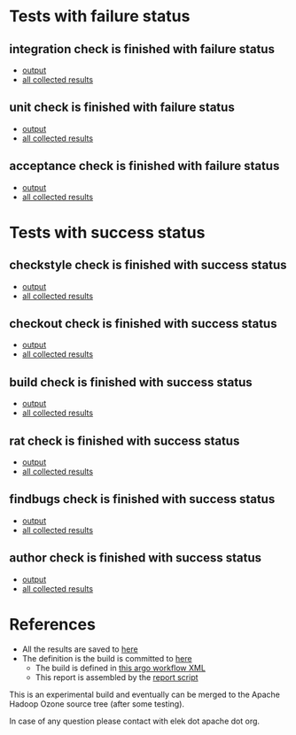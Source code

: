# Tests with failure status

## integration check is finished with failure status

   * [output](https://raw.githubusercontent.com/elek/ozone-ci/master/pr/pr-ozone-0.4.1-mv5qz/integration/output.log)
   * [all collected results](https://github.com/elek/ozone-ci/tree/master/pr/pr-ozone-0.4.1-mv5qz/integration)


## unit check is finished with failure status

   * [output](https://raw.githubusercontent.com/elek/ozone-ci/master/pr/pr-ozone-0.4.1-mv5qz/unit/output.log)
   * [all collected results](https://github.com/elek/ozone-ci/tree/master/pr/pr-ozone-0.4.1-mv5qz/unit)


## acceptance check is finished with failure status

   * [output](https://raw.githubusercontent.com/elek/ozone-ci/master/pr/pr-ozone-0.4.1-mv5qz/acceptance/output.log)
   * [all collected results](https://github.com/elek/ozone-ci/tree/master/pr/pr-ozone-0.4.1-mv5qz/acceptance)



# Tests with success status

## checkstyle check is finished with success status

   * [output](https://raw.githubusercontent.com/elek/ozone-ci/master/pr/pr-ozone-0.4.1-mv5qz/checkstyle/output.log)
   * [all collected results](https://github.com/elek/ozone-ci/tree/master/pr/pr-ozone-0.4.1-mv5qz/checkstyle)


## checkout check is finished with success status

   * [output](https://raw.githubusercontent.com/elek/ozone-ci/master/pr/pr-ozone-0.4.1-mv5qz/checkout/output.log)
   * [all collected results](https://github.com/elek/ozone-ci/tree/master/pr/pr-ozone-0.4.1-mv5qz/checkout)


## build check is finished with success status

   * [output](https://raw.githubusercontent.com/elek/ozone-ci/master/pr/pr-ozone-0.4.1-mv5qz/build/output.log)
   * [all collected results](https://github.com/elek/ozone-ci/tree/master/pr/pr-ozone-0.4.1-mv5qz/build)


## rat check is finished with success status

   * [output](https://raw.githubusercontent.com/elek/ozone-ci/master/pr/pr-ozone-0.4.1-mv5qz/rat/output.log)
   * [all collected results](https://github.com/elek/ozone-ci/tree/master/pr/pr-ozone-0.4.1-mv5qz/rat)


## findbugs check is finished with success status

   * [output](https://raw.githubusercontent.com/elek/ozone-ci/master/pr/pr-ozone-0.4.1-mv5qz/findbugs/output.log)
   * [all collected results](https://github.com/elek/ozone-ci/tree/master/pr/pr-ozone-0.4.1-mv5qz/findbugs)


## author check is finished with success status

   * [output](https://raw.githubusercontent.com/elek/ozone-ci/master/pr/pr-ozone-0.4.1-mv5qz/author/output.log)
   * [all collected results](https://github.com/elek/ozone-ci/tree/master/pr/pr-ozone-0.4.1-mv5qz/author)




# References

 * All the results are saved to [here](https://github.com/elek/ozone-ci/tree/master/pr/pr-ozone-0.4.1-mv5qz/)
 * The definition is the build is committed to [here](https://github.com/elek/argo-ozone)
    * The build is defined in [this argo workflow XML](https://github.com/elek/argo-ozone/blob/master/ozone-build.yaml)
    * This report is assembled by the [report script](https://github.com/elek/argo-ozone/blob/master/scripts/report.sh)

This is an experimental build and eventually can be merged to the Apache Hadoop Ozone source tree (after some testing).

In case of any question please contact with elek dot apache dot org.
